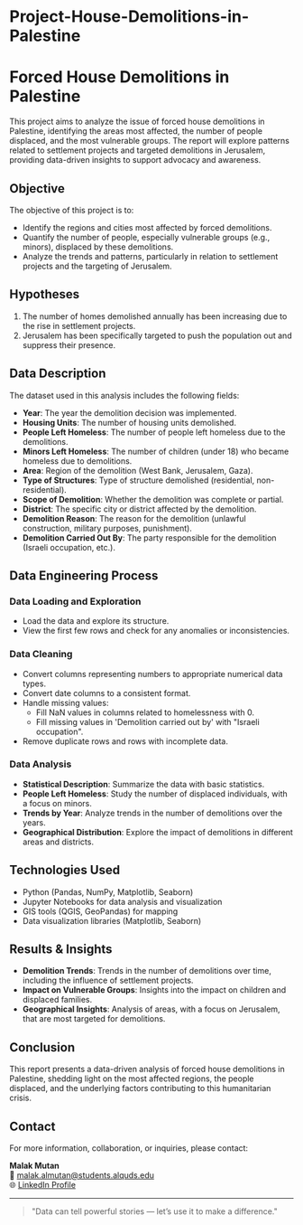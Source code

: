 # Project-House-Demolitions-in-Palestine


# Forced House Demolitions in Palestine

This project aims to analyze the issue of forced house demolitions in Palestine, identifying the areas most affected, the number of people displaced, and the most vulnerable groups. The report will explore patterns related to settlement projects and targeted demolitions in Jerusalem, providing data-driven insights to support advocacy and awareness.

## Objective

The objective of this project is to:
- Identify the regions and cities most affected by forced demolitions.
- Quantify the number of people, especially vulnerable groups (e.g., minors), displaced by these demolitions.
- Analyze the trends and patterns, particularly in relation to settlement projects and the targeting of Jerusalem.

## Hypotheses
1. The number of homes demolished annually has been increasing due to the rise in settlement projects.
2. Jerusalem has been specifically targeted to push the population out and suppress their presence.

## Data Description

The dataset used in this analysis includes the following fields:

- **Year**: The year the demolition decision was implemented.
- **Housing Units**: The number of housing units demolished.
- **People Left Homeless**: The number of people left homeless due to the demolitions.
- **Minors Left Homeless**: The number of children (under 18) who became homeless due to demolitions.
- **Area**: Region of the demolition (West Bank, Jerusalem, Gaza).
- **Type of Structures**: Type of structure demolished (residential, non-residential).
- **Scope of Demolition**: Whether the demolition was complete or partial.
- **District**: The specific city or district affected by the demolition.
- **Demolition Reason**: The reason for the demolition (unlawful construction, military purposes, punishment).
- **Demolition Carried Out By**: The party responsible for the demolition (Israeli occupation, etc.).

## Data Engineering Process

### Data Loading and Exploration
- Load the data and explore its structure.
- View the first few rows and check for any anomalies or inconsistencies.

### Data Cleaning
- Convert columns representing numbers to appropriate numerical data types.
- Convert date columns to a consistent format.
- Handle missing values:
  - Fill NaN values in columns related to homelessness with 0.
  - Fill missing values in 'Demolition carried out by' with "Israeli occupation".
- Remove duplicate rows and rows with incomplete data.

### Data Analysis
- **Statistical Description**: Summarize the data with basic statistics.
- **People Left Homeless**: Study the number of displaced individuals, with a focus on minors.
- **Trends by Year**: Analyze trends in the number of demolitions over the years.
- **Geographical Distribution**: Explore the impact of demolitions in different areas and districts.

## Technologies Used

- Python (Pandas, NumPy, Matplotlib, Seaborn)
- Jupyter Notebooks for data analysis and visualization
- GIS tools (QGIS, GeoPandas) for mapping
- Data visualization libraries (Matplotlib, Seaborn)

## Results & Insights

- **Demolition Trends**: Trends in the number of demolitions over time, including the influence of settlement projects.
- **Impact on Vulnerable Groups**: Insights into the impact on children and displaced families.
- **Geographical Insights**: Analysis of areas, with a focus on Jerusalem, that are most targeted for demolitions.

## Conclusion

This report presents a data-driven analysis of forced house demolitions in Palestine, shedding light on the most affected regions, the people displaced, and the underlying factors contributing to this humanitarian crisis.

## Contact

For more information, collaboration, or inquiries, please contact:

**Malak Mutan**  
📧 malak.almutan@students.alquds.edu  
🌐 [LinkedIn Profile](https://www.linkedin.com/in/malakmutan)

---

> "Data can tell powerful stories — let’s use it to make a difference."
